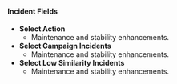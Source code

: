 
#### Incident Fields
- **Select Action**
  - Maintenance and stability enhancements.
- **Select Campaign Incidents**
  - Maintenance and stability enhancements.
- **Select Low Similarity Incidents**
  - Maintenance and stability enhancements.
